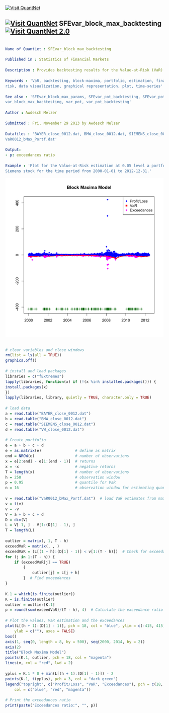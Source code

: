 
[<img src="https://github.com/QuantLet/Styleguide-and-Validation-procedure/blob/master/pictures/banner.png" alt="Visit QuantNet">](http://quantlet.de/index.php?p=info)

## [<img src="https://github.com/QuantLet/Styleguide-and-Validation-procedure/blob/master/pictures/qloqo.png" alt="Visit QuantNet">](http://quantlet.de/) **SFEvar_block_max_backtesting** [<img src="https://github.com/QuantLet/Styleguide-and-Validation-procedure/blob/master/pictures/QN2.png" width="60" alt="Visit QuantNet 2.0">](http://quantlet.de/d3/ia)

```yaml

Name of QuantLet : SFEvar_block_max_backtesting

Published in : Statistics of Financial Markets

Description : Provides backtesting results for the Value-at-Risk (VaR) with Block Maxima Model.

Keywords : 'VaR, backtesting, block-maxima, portfolio, estimation, financial, forecast, exceedance,
risk, data visualization, graphical representation, plot, time-series'

See also : 'SFEvar_block_max_params, SFEvar_pot_backtesting, SFEvar_pot_params, block_max,
var_block_max_backtesting, var_pot, var_pot_backtesting'

Author : Awdesch Melzer

Submitted : Fri, November 29 2013 by Awdesch Melzer

Datafiles : 'BAYER_close_0012.dat, BMW_close_0012.dat, SIEMENS_close_0012.dat, VW_close_0012.dat,
VaR0012_bMax_Portf.dat'

Output: 
- p: exceedances ratio

Example : 'Plot for the Value-at-Risk estimation at 0.05 level a portfolio of Bayer, BMW and
Siemens stock for the time period from 2000-01-01 to 2012-12-31.'

```

![Picture1](SFEvar_block_max_backtesting-1.png)


```r

# clear variables and close windows
rm(list = ls(all = TRUE))
graphics.off()

# install and load packages
libraries = c("fExtremes")
lapply(libraries, function(x) if (!(x %in% installed.packages())) {
install.packages(x)
})
lapply(libraries, library, quietly = TRUE, character.only = TRUE)

# load data
a = read.table("BAYER_close_0012.dat")
b = read.table("BMW_close_0012.dat")
c = read.table("SIEMENS_close_0012.dat")
d = read.table("VW_close_0012.dat")

# Create portfolio
e = a + b + c + d
e = as.matrix(e)               # define as matrix
end = NROW(e)                  # number of observations
x = e[2:end] - e[1:(end - 1)]  # returns
x = -x                         # negative returns
T = length(x)                  # number of observations 
h = 250                        # observation window
p = 0.95                       # quantile for VaR
n = 16                         # observation window for estimating quantile in VaR

v = read.table("VaR0012_bMax_Portf.dat")  # load VaR estimates from maximal block model
v = t(v)
v = -v
V = a + b + c + d
D = dim(V)
L = V[-1, ] - V[1:(D[1] - 1), ]
T = length(L)

outlier = matrix(, 1, T - h)
exceedVaR = matrix(, , )
exceedVaR = (L[(1 + h):(D[1] - 1)] < v[1:(T - h)])  # Check for exceedances
for (j in 1:(T - h)) {
    if (exceedVaR[j] == TRUE) 
        {
            outlier[j] = L[j + h]
        }  # Find exceedances
}

K.1 = which(is.finite(outlier))
K = is.finite(outlier)
outlier = outlier[K.1]
p = round(sum(exceedVaR)/(T - h), 4)  # Calculate the exceedance ratio

# Plot the values, VaR estimation and the exceedances
plot(L[(h + 1):(D[1] - 1)], pch = 18, col = "blue", ylim = c(-415, 415), xlab = c(""), 
    ylab = c(""), axes = FALSE)
box()
axis(1, seq(0, length = 8, by = 500), seq(2000, 2014, by = 2))
axis(2)
title("Block Maxima Model")
points(K.1, outlier, pch = 18, col = "magenta")
lines(v, col = "red", lwd = 2)

yplus = K.1 * 0 + min(L[(h + 1):(D[1] - 1)]) - 2
points(K.1, t(yplus), pch = 3, col = "dark green")
legend("topright", c("Profit/Loss", "VaR", "Exceedances"), pch = c(18, 15, 18), 
    col = c("blue", "red", "magenta"))

# Print the exceedances ratio
print(paste("Exceedances ratio:", "", p))
```
